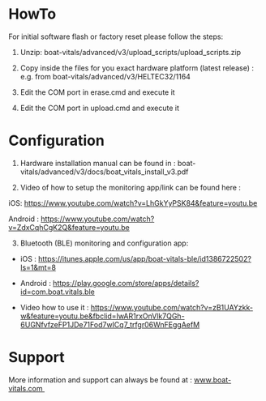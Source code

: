 # HowTo

For initial software flash or factory reset please follow the steps:

1. Unzip: boat-vitals/advanced/v3/upload_scripts/upload_scripts.zip

2. Copy inside the files for you exact hardware platform (latest release) : e.g. from boat-vitals/advanced/v3/HELTEC32/1164

3. Edit the COM port in erase.cmd and execute it

4. Edit the COM port in upload.cmd and execute it

# Configuration

1. Hardware installation manual can be found in : boat-vitals/advanced/v3/docs/boat_vitals_install_v3.pdf

2. Video of how to setup the monitoring app/link can be found here : 

iOS: https://www.youtube.com/watch?v=LhGkYyPSK84&feature=youtu.be

Android : https://www.youtube.com/watch?v=ZdxCqhCgK2Q&feature=youtu.be

3. Bluetooth (BLE) monitoring and configuration app:

- iOS : https://itunes.apple.com/us/app/boat-vitals-ble/id1386722502?ls=1&mt=8
- Android : https://play.google.com/store/apps/details?id=com.boat.vitals.ble

- Video how to use it : https://www.youtube.com/watch?v=zB1UAYzkk-w&feature=youtu.be&fbclid=IwAR1rxOnVlk7QGh-6UGNfvfzeFP1JDe71Fod7wICq7_trfgr06WnFEggAefM


# Support

More information and support can always be found at : www.boat-vitals.com 

